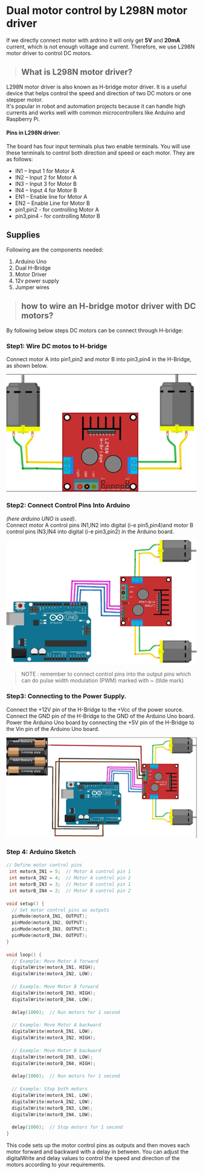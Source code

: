 # Dual motor control by L298N motor driver

If we directly connect motor with ardrino it will only get **5V** and **20mA** current, which is not enough voltage and current. Therefore, we use L298N motor driver to control DC motors. 
> ## What is L298N motor driver?
L298N motor driver is also known as H-bridge motor driver. It is a useful device that helps control the speed and direction of two DC motors or one stepper motor.  
 It's popular in robot and automation projects because it can handle high currents and works well with common microcontrollers like Arduino and Raspberry Pi. 
#### Pins in L298N driver:   
The board has four input terminals plus two enable terminals. You will use these terminals to control both direction and speed or each motor. They are as follows:  
- IN1 – Input 1 for Motor A  
- IN2 – Input 2 for Motor A  
- IN3 – Input 3 for Motor B  
- IN4 – Input 4 for Motor B 
- EN1 – Enable line for Motor A  
- EN2 – Enable Line for Motor B     
- pin1,pin2 - for controlling Motor A     
- pin3,pin4 - for controlling Motor B

## Supplies
Following are the components needed:  
1) Arduino Uno 
2) Dual H-Bridge   
3) Motor Driver 
4) 12v power supply  
5) Jumper wires

> ## how to wire an H-bridge motor driver with DC motors?

By following below steps DC motors can be connect through H-bridge:  
### Step1: Wire DC motos to H-bridge
Connect motor A into pin1,pin2 and motor B into pin3,pin4 in the H-Bridge, as shown below.  

![H brige](/Images//L298nS1.PNG)  

### Step2: Connect Control Pins Into Arduino  
 *(here arduino UNO is used)*.  
 Connect motor A control pins IN1,IN2 into digital (i-e pin5,pin4)and motor B control pins IN3,IN4 into digital (i-e pin3,pin2) in the Arduino board.

![H brige](/Images//L298mS2.PNG)  
> NOTE : remember to connect control pins into the output pins which can do pulse width modulation (PWM) marked with ~ (tilde mark)

### Step3: Connecting to the Power Supply.  
 Connect the +12V pin of the H-Bridge to the +Vcc of the power source. Connect the GND pin of the H-Bridge to the GND of the Arduino Uno board.
Power the Arduino Uno board by connecting the +5V pin of the H-Bridge to the Vin pin of the Arduino Uno board.

![H brige](/Images//L298nS3.PNG) 

### Step 4: Arduino Sketch

```c++
// Define motor control pins
 int motorA_IN1 = 5;  // Motor A control pin 1
 int motorA_IN2 = 4;  // Motor A control pin 2
 int motorB_IN3 = 3;  // Motor B control pin 1
 int motorB_IN4 = 2;  // Motor B control pin 2

void setup() {
  // Set motor control pins as outputs
  pinMode(motorA_IN1, OUTPUT);
  pinMode(motorA_IN2, OUTPUT);
  pinMode(motorB_IN3, OUTPUT);
  pinMode(motorB_IN4, OUTPUT);
}

void loop() {
  // Example: Move Motor A forward
  digitalWrite(motorA_IN1, HIGH);
  digitalWrite(motorA_IN2, LOW);

  // Example: Move Motor B forward
  digitalWrite(motorB_IN3, HIGH);
  digitalWrite(motorB_IN4, LOW);

  delay(1000);  // Run motors for 1 second

  // Example: Move Motor A backward
  digitalWrite(motorA_IN1, LOW);
  digitalWrite(motorA_IN2, HIGH);

  // Example: Move Motor B backward
  digitalWrite(motorB_IN3, LOW);
  digitalWrite(motorB_IN4, HIGH);

  delay(1000);  // Run motors for 1 second

  // Example: Stop both motors
  digitalWrite(motorA_IN1, LOW);
  digitalWrite(motorA_IN2, LOW);
  digitalWrite(motorB_IN3, LOW);
  digitalWrite(motorB_IN4, LOW);

  delay(1000);  // Stop motors for 1 second
}
```
This code sets up the motor control pins as outputs and then moves each motor forward and backward with a delay in between. You can adjust the digitalWrite and delay values to control the speed and direction of the motors according to your requirements.
